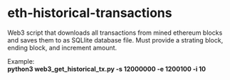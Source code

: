 # eth-historical-transactions
Web3 script that downloads all transactions from mined ethereum blocks and saves them to as SQLlite database file.  Must provide a strating block, ending block, and increment amount.

Example:<br/>
**python3 web3_get_historical_tx.py -s 12000000 -e 1200100 -i 10**
